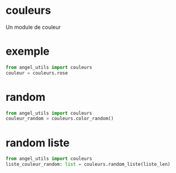 # couleurs
Un module de couleur
# exemple
```py
from angel_utils import couleurs
couleur = couleurs.rose
```
# random
```py
from angel_utils import couleurs
couleur_random = couleurs.color_random()
```
# random liste
```py
from angel_utils import couleurs
liste_couleur_random: list = couleurs.random_liste(liste_len)
```
